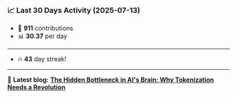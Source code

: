 <!--START_STATS-->
### 📈 Last 30 Days Activity (2025-07-13)  
- 🧮 **911** contributions  
- 📊 **30.37** per day
---
- 🔥 **43** day streak!
---
📝 **Latest blog:** [**The Hidden Bottleneck in AI's Brain: Why Tokenization Needs a Revolution**](https://andriak.com/blog/tokenization-revolution)
<!--END_STATS-->
